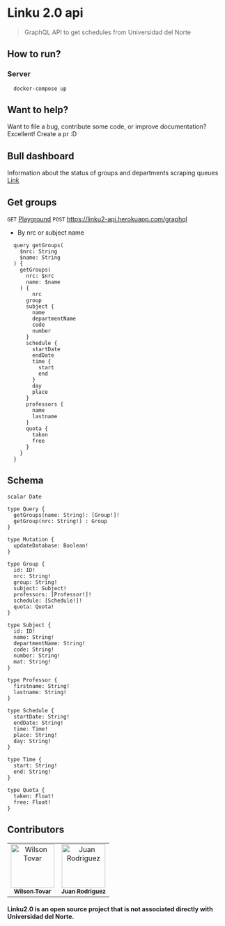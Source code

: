 # Linku 2.0 api

> GraphQL API to get schedules from Universidad del Norte

## How to run?

### Server

```shell
  docker-compose up
```

## Want to help?

Want to file a bug, contribute some code, or improve documentation? Excellent! Create a pr :D

## Bull dashboard

Information about the status of groups and departments scraping queues
[Link](https://linku2-api.herokuapp.com/queues)

## Get groups

`GET` [Playground](https://linku2-api.herokuapp.com/graphql)
`POST` https://linku2-api.herokuapp.com/graphql

- By nrc or subject name

```shell
  query getGroups(
    $nrc: String
    $name: String
  ) {
    getGroups(
      nrc: $nrc
      name: $name
    ) {
    	nrc
      group
      subject {
        name
        departmentName
        code
        number
      }
      schedule {
        startDate
        endDate
        time {
          start
          end
        }
        day
        place
      }
      professors {
        name
        lastname
      }
      quota {
        taken
        free
      }
    }
  }
```

## Schema

```shell
scalar Date

type Query {
  getGroups(name: String): [Group!]!
  getGroup(nrc: String!) : Group
}

type Mutation {
  updateDatabase: Boolean!
}

type Group {
  id: ID!
  nrc: String!
  group: String!
  subject: Subject!
  professors: [Professor!]!
  schedule: [Schedule!]!
  quota: Quota!
}

type Subject {
  id: ID!
  name: String!
  departmentName: String!
  code: String!
  number: String!
  mat: String!
}

type Professor {
  firstname: String!
  lastname: String!
}

type Schedule {
  startDate: String!
  endDate: String!
  time: Time!
  place: String!
  day: String!
}

type Time {
  start: String!
  end: String!
}

type Quota {
  taken: Float!
  free: Float!
}
```

## <a name="contributors"></a> Contributors

<table>
  <tr>
    <td align="center"><a href="https://github.com/krthr"><img src="https://avatars.githubusercontent.com/u/18665740?s=400&v=4" width="100px;" alt="Wilson Tovar"/><br /><sub><b>Wilson Tovar</b></sub></a></td>
    <td align="center"><a href="https://github.com/sjdonado"><img src="https://avatars.githubusercontent.com/u/27580836?s=96&v=4" width="100px;" alt="Juan Rodriguez"/><br /><sub><b>Juan Rodriguez</b></sub></a></td>
  </tr>
<table>

#### Linku2.0 is an open source project that is not associated directly with Universidad del Norte.
